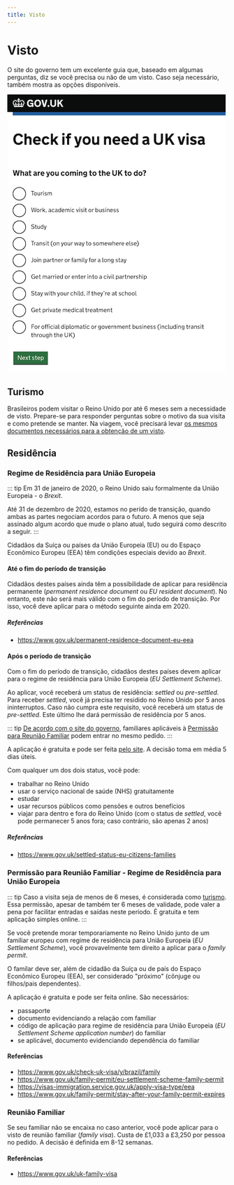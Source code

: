 ```yaml
---
title: Visto
---
```


# Visto

O site do governo tem um excelente guia que, baseado em algumas perguntas, diz se você precisa ou não de um visto. Caso seja necessário, também mostra as opções disponíveis.

[![](./check-if-you-need-a-uk-visa.png)](https://www.gov.uk/check-uk-visa/y/brazil)

## Turismo

Brasileiros podem visitar o Reino Unido por até 6 meses sem a necessidade de visto. Prepare-se para responder perguntas sobre o motivo da sua visita e como pretende se manter. Na viagem, você precisará levar [os mesmos documentos necessários para a obtenção de um visto](https://www.gov.uk/government/publications/visitor-visa-guide-to-supporting-documents/guide-to-supporting-documents-visiting-the-uk).

## Residência

### Regime de Residência para União Europeia

::: tip
Em 31 de janeiro de 2020, o Reino Unido saiu formalmente da União Europeia - o _Brexit_.

Até 31 de dezembro de 2020, estamos no perído de transição, quando ambas as partes negociam acordos para o futuro. A menos que seja assinado algum acordo que mude o plano atual, tudo seguirá como descrito a seguir.
:::

Cidadãos da Suíça ou países da União Europeia (EU) ou do Espaço Econômico Europeu (EEA) têm condições especiais devido ao _Brexit_.

#### Até o fim do período de transição

Cidadãos destes países ainda têm a possibilidade de aplicar para residência permanente (_permanent residence document_ ou _EU resident document_). No entanto, este não será mais válido com o fim do período de transição. Por isso, você deve aplicar para o método seguinte ainda em 2020.

##### Referências

- https://www.gov.uk/permanent-residence-document-eu-eea

#### Após o período de transição

Com o fim do período de transição, cidadãos destes países devem aplicar para o regime de residência para União Europeia (_EU Settlement Scheme_).

Ao aplicar, você receberá um status de residência: _settled_ ou _pre-settled_. Para receber _settled_, você já precisa ter residido no Reino Unido por 5 anos ininterruptos. Caso não cumpra este requisito, você receberá um status de _pre-settled_. Este último lhe dará permissão de residência por 5 anos.

::: tip
[De acordo com o site do governo](https://www.gov.uk/settled-status-eu-citizens-families), familiares aplicáveis à [Permissão para Reunião Familiar](#permissao-para-reuniao-familiar-regime-de-residencia-para-uniao-europeia) podem entrar no mesmo pedido.
:::

A aplicação é gratuita e pode ser feita [pelo site](https://www.gov.uk/settled-status-eu-citizens-families/applying-for-settled-status). A decisão toma em média 5 dias úteis.

Com qualquer um dos dois status, você pode:

- trabalhar no Reino Unido
- usar o serviço nacional de saúde (NHS) gratuitamente
- estudar
- usar recursos públicos como pensões e outros benefícios
- viajar para dentro e fora do Reino Unido (com o status de _settled_, você pode permanecer 5 anos fora; caso contrário, são apenas 2 anos)

##### Referências

- https://www.gov.uk/settled-status-eu-citizens-families

### Permissão para Reunião Familiar - Regime de Residência para União Europeia

::: tip
Caso a visita seja de menos de 6 meses, é considerada como [turismo](#turismo). Essa permissão, apesar de também ter 6 meses de validade, pode valer a pena por facilitar entradas e saídas neste período. É gratuita e tem aplicação simples online.
:::

Se você pretende morar temporariamente no Reino Unido junto de um familiar europeu com regime de residência para União Europeia (_EU Settlement Scheme_), você provavelmente tem direito a aplicar para o _family permit_.

O familar deve ser, além de cidadão da Suíça ou de país do Espaço Econômico Europeu (EEA), ser considerado "próximo" (cônjuge ou filhos/pais dependentes).

A aplicação é gratuita e pode ser feita online. São necessários:

- passaporte
- documento evidenciando a relação com familiar
- código de aplicação para regime de residência para União Europeia (_EU Settlement Scheme application number_) do familiar
- se aplicável, documento evidenciando dependência do familiar

#### Referências

- https://www.gov.uk/check-uk-visa/y/brazil/family
- https://www.gov.uk/family-permit/eu-settlement-scheme-family-permit
- https://visas-immigration.service.gov.uk/apply-visa-type/eea
- https://www.gov.uk/family-permit/stay-after-your-family-permit-expires

### Reunião Familiar

Se seu familiar não se encaixa no caso anterior, você pode aplicar para o visto de reunião familiar (_family visa_). Custa de £1,033 a £3,250 por pessoa no pedido. A decisão é definida em 8-12 semanas.

#### Referências

- https://www.gov.uk/uk-family-visa
